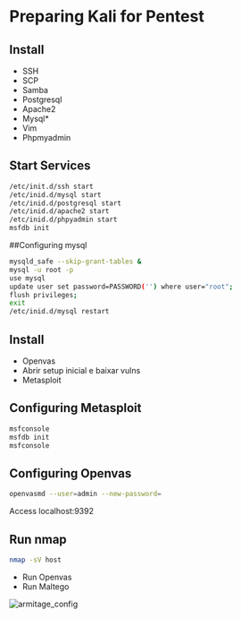 # Preparing Kali for Pentest

## Install

* SSH
* SCP
* Samba
* Postgresql
* Apache2
* Mysql*
* Vim
* Phpmyadmin

## Start Services

```bash
/etc/init.d/ssh start
/etc/inid.d/mysql start
/etc/inid.d/postgresql start
/etc/inid.d/apache2 start
/etc/inid.d/phpyadmin start
msfdb init
```

##Configuring mysql

```bash
mysqld_safe --skip-grant-tables &
mysql -u root -p
use mysql
update user set password=PASSWORD('') where user="root";
flush privileges;
exit
/etc/inid.d/mysql restart
```

## Install

* Openvas
* Abrir setup inicial e baixar vulns
* Metasploit

## Configuring Metasploit

```bash
msfconsole
msfdb init
msfconsole
```

## Configuring Openvas

```bash
openvasmd --user=admin --new-password=
```

Access localhost:9392

## Run nmap

```bash
nmap -sV host
```

* Run Openvas
* Run Maltego

![armitage_config](../images/armitage_config.jpg)
